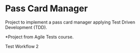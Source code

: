 # Pass Card Manager
Project to implement a pass card manager applying Test Driven Development (TDD).

*Project from Agile Tests course.

Test Workflow 2

